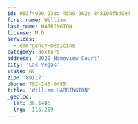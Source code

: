 ```yaml
---
id: 063f4990-238c-45b9-962e-845106fbd0e4
first_name: William
last_name: HARRINGTON
license: M.D.
services:
  - emergency-medicine
category: doctors
address: '2020 Homeview Court'
city: 'Las Vegas'
state: NV
zip: '89117'
phone: 702-243-0455
title: 'William HARRINGTON'
_geoloc:
  lat: 36.1485
  lng: -115.259
---
```

